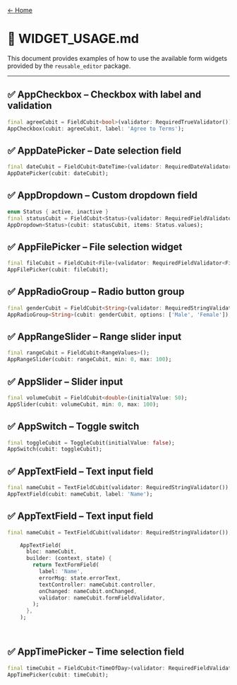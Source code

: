 [← Home](./index.md)

# 📘 WIDGET_USAGE.md

This document provides examples of how to use the available form widgets provided by the `reusable_editor` package.

---


## ✅ AppCheckbox – Checkbox with label and validation

```dart
final agreeCubit = FieldCubit<bool>(validator: RequiredTrueValidator());
AppCheckbox(cubit: agreeCubit, label: 'Agree to Terms');
```

## ✅ AppDatePicker – Date selection field

```dart
final dateCubit = FieldCubit<DateTime>(validator: RequiredDateValidator());
AppDatePicker(cubit: dateCubit);
```

## ✅ AppDropdown – Custom dropdown field

```dart
enum Status { active, inactive }
final statusCubit = FieldCubit<Status>(validator: RequiredFieldValidator<Status>());
AppDropdown<Status>(cubit: statusCubit, items: Status.values);
```

## ✅ AppFilePicker – File selection widget

```dart
final fileCubit = FieldCubit<File>(validator: RequiredFieldValidator<File>());
AppFilePicker(cubit: fileCubit);
```

## ✅ AppRadioGroup – Radio button group

```dart
final genderCubit = FieldCubit<String>(validator: RequiredStringValidator());
AppRadioGroup<String>(cubit: genderCubit, options: ['Male', 'Female']);
```

## ✅ AppRangeSlider – Range slider input

```dart
final rangeCubit = FieldCubit<RangeValues>();
AppRangeSlider(cubit: rangeCubit, min: 0, max: 100);
```

## ✅ AppSlider – Slider input

```dart
final volumeCubit = FieldCubit<double>(initialValue: 50);
AppSlider(cubit: volumeCubit, min: 0, max: 100);
```

## ✅ AppSwitch – Toggle switch

```dart
final toggleCubit = ToggleCubit(initialValue: false);
AppSwitch(cubit: toggleCubit);
```

## ✅ AppTextField – Text input field

```dart
final nameCubit = TextFieldCubit(validator: RequiredStringValidator());
AppTextField(cubit: nameCubit, label: 'Name');
```

## ✅ AppTextField – Text input field 

```dart
final nameCubit = TextFieldCubit(validator: RequiredStringValidator());

    AppTextField(
      bloc: nameCubit,
      builder: (context, state) {
        return TextFormField(
          label: 'Name',
          errorMsg: state.errorText,
          textController: nameCubit.controller,
          onChanged: nameCubit.onChanged,
          validator: nameCubit.formFieldValidator,
        );
      },
    );




```

## ✅ AppTimePicker – Time selection field

```dart
final timeCubit = FieldCubit<TimeOfDay>(validator: RequiredFieldValidator<TimeOfDay>());
AppTimePicker(cubit: timeCubit);
```
